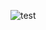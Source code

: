 ![test](https://user-images.githubusercontent.com/85586258/215319431-4bab2437-cff2-4ca4-957e-f53e51fdc118.png)
